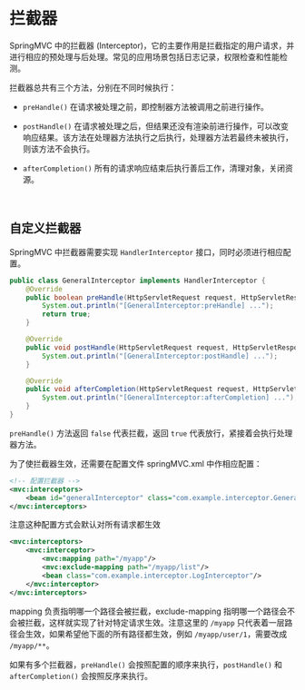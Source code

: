 # 拦截器

SpringMVC 中的拦截器 (Interceptor)，它的主要作用是拦截指定的用户请求，并进行相应的预处理与后处理。常见的应用场景包括日志记录，权限检查和性能检测。

拦截器总共有三个方法，分别在不同时候执行：

* `preHandle()` 在请求被处理之前，即控制器方法被调用之前进行操作。

* `postHandle()` 在请求被处理之后，但结果还没有渲染前进行操作，可以改变响应结果。该方法在处理器方法执行之后执行，处理器方法若最终未被执行，则该方法不会执行。

* `afterCompletion()` 所有的请求响应结束后执行善后工作，清理对象，关闭资源。

&emsp;

## 自定义拦截器

SpringMVC 中拦截器需要实现 `HandlerInterceptor` 接口，同时必须进行相应配置。

```java
public class GeneralInterceptor implements HandlerInterceptor {
    @Override
    public boolean preHandle(HttpServletRequest request, HttpServletResponse response, Object handler) throws Exception {
        System.out.println("[GeneralInterceptor:preHandle] ...");
        return true;
    }

    @Override
    public void postHandle(HttpServletRequest request, HttpServletResponse response, Object handler, ModelAndView modelAndView) throws Exception {
        System.out.println("[GeneralInterceptor:postHandle] ...");
    }

    @Override
    public void afterCompletion(HttpServletRequest request, HttpServletResponse response, Object handler, Exception ex) throws Exception {
        System.out.println("[GeneralInterceptor:afterCompletion] ...");
    }
}
```

`preHandle()` 方法返回 `false` 代表拦截，返回 `true` 代表放行，紧接着会执行处理器方法。

为了使拦截器生效，还需要在配置文件 springMVC.xml 中作相应配置：

```xml
<!-- 配置拦截器 -->
<mvc:interceptors>
    <bean id="generalInterceptor" class="com.example.interceptor.GeneralInterceptor"/>
</mvc:interceptors>
```

注意这种配置方式会默认对所有请求都生效

```xml
<mvc:interceptors>
    <mvc:interceptor>
        <mvc:mapping path="/myapp"/>
        <mvc:exclude-mapping path="/myapp/list"/>
        <bean class="com.example.interceptor.LogInterceptor"/>
    </mvc:interceptor>
</mvc:interceptors>
```

mapping 负责指明哪一个路径会被拦截，exclude-mapping 指明哪一个路径会不会被拦截，这样就实现了针对特定请求生效。注意这里的 `/myapp` 只代表着一层路径会生效，如果希望他下面的所有路径都生效，例如 `/myapp/user/1`，需要改成 `/myapp/**`。

如果有多个拦截器，`preHandle()` 会按照配置的顺序来执行，`postHandle()` 和 `afterCompletion()` 会按照反序来执行。
